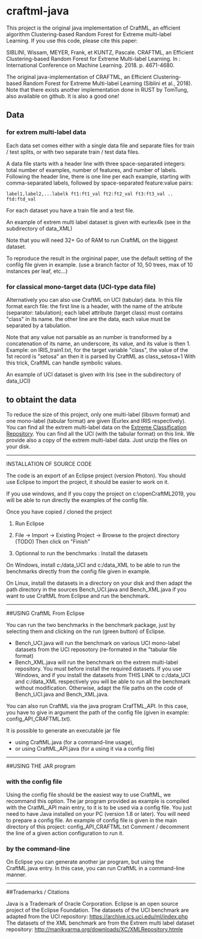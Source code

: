 # craftml-java

This project is the original java implementation of CraftML, an efficient algorithm  Clustering-based Random Forest for Extreme multi-label Learning.
If you use this code, please cite this paper:

SIBLINI, Wissam, MEYER, Frank, et KUNTZ, Pascale. 
CRAFTML, an Efficient Clustering-based Random Forest for Extreme Multi-label Learning. 
In : International Conference on Machine Learning. 2018. p. 4671-4680.

The original java-implementation of CRAFTML, an Efficient Clustering-based Random Forest for Extreme Multi-label Learning (Siblini et al., 2018).
Note that there exists another implementation done in RUST by TomTung, also available on github. It is also a good one!

## Data 


### for extrem multi-label data
Each data set comes either with a single data file and separate files for train / test splits, or with two separate train / test data files.

A data file starts with a header line with three space-separated integers: total number of examples, number of features, and number of labels. 
Following the header line, there is one line per each example, starting with comma-separated labels, followed by space-separated feature:value pairs:
```
label1,label2,...labelk ft1:ft1_val ft2:ft2_val ft3:ft3_val .. ftd:ftd_val
```
For each dataset you have a train file and a test file.

An example of extrem multi label dataset is given with eurlex4k (see in the subdirectory of data_XML)

Note that you will need 32+ Go of RAM to run CraftML on the biggest dataset.

To reproduce the result in the orgininal paper, use the default setting of the confilg file given in example.
(use a branch factor of 10, 50 trees, max of 10 instances per leaf, etc...)

### for classical mono-target data (UCI-type data file)

Alternatively you can also use CraftML on UCI (tabular) data. In this file format earch file:
the first line is a header, with the name of the atribute (separator: tabulation); each label attribute (target class) must contains "class" in its name.
the other line are the data, each value must be separated by a tabulation. 

Note that any value not parsable as an number is transformed by a concatenation of its name, an underscore, its value, and its value is then 1.
Example: on IRIS_train1.txt, for the target variable "class", the value of the 1st record is "setosa" an then it is parsed by CraftML as class_setosa=1
With this trick, CraftML can handle symbolic values.

An example of UCI dataset is given with Iris (see in the subdirectory of data_UCI)


## to obtaint the data

To reduce the size of this project, only one multi-label (libsvm format) and one mono-label (tabular format) are given (Eurlex and IRIS respectively).
You can find all the extrem multi-label data on the [Extreme Classification Repository](http://manikvarma.org/downloads/XC/XMLRepository.html).
You can find all the UCI (with the tabular format) on this link. We provide also a copy of the extrem multi-label data.
Just unzip the files on your disk.



---------------------------------
INSTALLATION OF SOURCE CODE

The code is an export of an Eclipse project (version Photon).
You should use Eclipse to import the project, it should be easier to work on it.

If you use windows, and if you copy the project on c:\openCraftML2019, you will be able to run directly the examples of the config file.

Once you have copied / cloned the project

1) Run Eclipse

2) File -> Import -> Existing Project -> Browse to the project directory (TODO)
Then click on "Finish"

3) Optionnal to run the benchmarks : Install the datasets

On Windows, install c:/data_UCI and c:/data_XML to be able to run the benchmarks directly from the config file given in example.

On Linux, install the datasets in a directory on your disk 
and then adapt the path directory in the sources Bench_UCI.java and Bench_XML.java if you want to use CraftML from Eclipse and run the benchmark.

----------------------------------
##USING CraftML From Eclipse

You can run the two benchmarks in the benchmark package, just by selecting them and clicking on the run (green button) of Eclipse.
- Bench_UCI.java will run the benchmark on various UCI mono-label datasets from the UCI reposotory (re-formated in the "tabular file format)
- Bench_XML.java will run the benchmark on the extrem multi-label repository.
You must before install the required datasets.
If you use Windows, and if you install the datasets from THIS LINK to c:/data_UCI and c:/data_XML respectively you will be able to run all the benchmark
without modification. Otherwise, adapt the file paths on the code of Bench_UCI.java and Bench_XML.java.

You can also run CraftML via the java program CrafTML_API.
In this case, you have to give in argument the path of the config file (given in example: config_API_CRAFTML.txt).

It is possible to generate an executable jar file 
- using CraftML.java (for a command-line usage),
- or using CraftML_API.java (for a using it via a config file)

----------------------------------
##USING THE JAR program 

### with the config file
Using the config file should be the easiest way to use CraftML, we recommand this option.
The jar program provided as example is compiled with the CratML_API main entry, to it is to be used via a config file.
You just need to have Java installed on your PC (version 1.8 or later).
You will need to prepare a config file.
An example of config file is given in the main directory of this project: config_API_CRAFTML.txt
Comment / decomment the line of a given action configuration to run it.

### by the command-line 
On Eclipse you can generate another jar program, but using the CraftML.java entry.
In this case, you can run CraftML in a command-line manner.



----------------------------------
##Trademarks / Citations

Java is a Trademark of Oracle Corporation. 
Eclipse is an open source project of the Eclipse Foundation.
The datasets of the UCI benchmark are adapted from the UCI repository: https://archive.ics.uci.edu/ml/index.php
The datasets of the XML benchmark are from the Extrem multi label dataset repository: http://manikvarma.org/downloads/XC/XMLRepository.htmle




